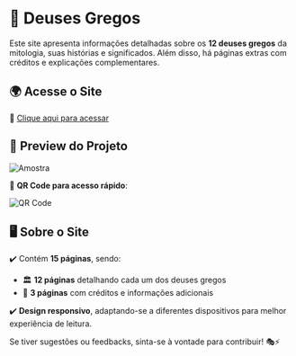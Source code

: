 # 📜 Deuses Gregos

Este site apresenta informações detalhadas sobre os **12 deuses gregos** da mitologia, suas histórias e significados. Além disso, há páginas extras com créditos e explicações complementares.

## 🌍 Acesse o Site
🔗 [Clique aqui para acessar](https://kittz1n.github.io/DeusesGregosEscola/deuses/mito_grega.html)

## 📸 Preview do Projeto

![Amostra](https://github.com/user-attachments/assets/267f57d9-a97f-46bf-b144-7b54630a29ff)

📱 **QR Code para acesso rápido**:

![QR Code](https://github.com/user-attachments/assets/481bf794-6168-41d3-b7e1-c0d29adeeb4b)

## 🖥️ Sobre o Site
✔️ Contém **15 páginas**, sendo:
   - 🏛️ **12 páginas** detalhando cada um dos deuses gregos
   - 📄 **3 páginas** com créditos e informações adicionais

✔️ **Design responsivo**, adaptando-se a diferentes dispositivos para melhor experiência de leitura.

Se tiver sugestões ou feedbacks, sinta-se à vontade para contribuir! 🎭⚡